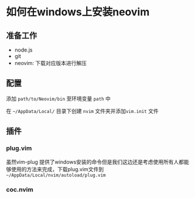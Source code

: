 # 如何在windows上安装neovim

## 准备工作

* node.js
* git
* neovim: 下载对应版本进行解压

## 配置

添加 `path/to/Neovim/bin` 至环境变量 `path` 中

在 `~/AppData/Local/` 目录下创建 `nvim` 文件夹并添加`vim.init` 文件

## 插件

### plug.vim

虽然vim-plug 提供了windows安装的命令但是我们这边还是考虑使用所有人都能够使用的方法来完成，下载plug.vim文件到`~/AppData/Local/nvim/autoload/plug.vim`

### coc.nvim
